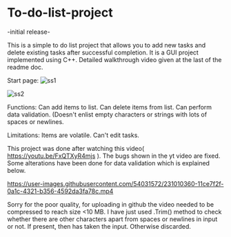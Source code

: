 # To-do-list-project

-initial release-

This is a simple to do list project that allows you to add new tasks and delete existing tasks after successful completion. It is a GUI project implemented using C++.
Detailed walkthrough video given at the last of the readme doc.

Start page:
![ss1](https://user-images.githubusercontent.com/54031572/231008015-3287924e-eb51-4627-b63b-25098781a9d7.jpg)

![ss2](https://user-images.githubusercontent.com/54031572/231008064-e7499a71-6500-490f-a642-bad1b5df3dc9.jpg)

Functions:
Can add items to list.
Can delete items from list.
Can perform data validation. (Doesn't enlist empty characters or strings with lots of spaces or newlines.

Limitations:
Items are volatile.
Can't edit tasks.

This project was done after watching this video( https://youtu.be/FxQTXyR4mjs ). The bugs shown in the yt video are fixed. Some alterations have been done for data validation which is explained below.

https://user-images.githubusercontent.com/54031572/231010360-11ce7f2f-0a1c-4321-b356-4592da3fa78c.mp4

Sorry for the poor quality, for uploading in github the video needed to be compressed to reach size <10 MB. I have just used .Trim() method to check whether there are other characters apart from spaces or newlines in input or not. If present, then has taken the input. Otherwise discarded.



